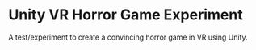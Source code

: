 # Unity VR Horror Game Experiment
 A test/experiment to create a convincing horror game in VR using Unity. 

